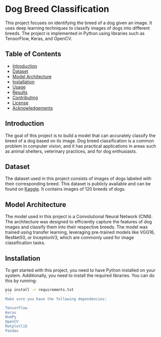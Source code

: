# Dog Breed Classification

This project focuses on identifying the breed of a dog given an image. It uses deep learning techniques to classify images of dogs into different breeds. The project is implemented in Python using libraries such as TensorFlow, Keras, and OpenCV.

## Table of Contents
- [Introduction](#introduction)
- [Dataset](#dataset)
- [Model Architecture](#model-architecture)
- [Installation](#installation)
- [Usage](#usage)
- [Results](#results)
- [Contributing](#contributing)
- [License](#license)
- [Acknowledgements](#acknowledgements)

## Introduction

The goal of this project is to build a model that can accurately classify the breed of a dog based on its image. Dog breed classification is a common problem in computer vision, and it has practical applications in areas such as animal shelters, veterinary practices, and for dog enthusiasts. 

## Dataset

The dataset used in this project consists of images of dogs labeled with their corresponding breed. This dataset is publicly available and can be found on [Kaggle](https://www.kaggle.com/c/dog-breed-identification). It contains images of 120 breeds of dogs.

## Model Architecture

The model used in this project is a Convolutional Neural Network (CNN). The architecture was designed to efficiently capture the features of dog images and classify them into their respective breeds. The model was trained using transfer learning, leveraging pre-trained models like VGG16, ResNet50, or InceptionV3, which are commonly used for image classification tasks.

## Installation

To get started with this project, you need to have Python installed on your system. Additionally, you need to install the required libraries. You can do this by running:

```bash
pip install -r requirements.txt
'''
Make sure you have the following dependencies:

TensorFlow
Keras
NumPy
OpenCV
Matplotlib
Pandas
